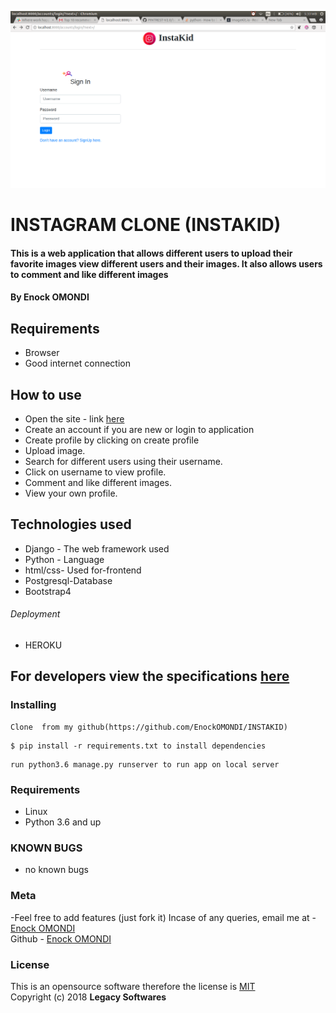 ![INSTAKID](instakid.png)
# INSTAGRAM CLONE (INSTAKID)
#### This is a web application that allows different users to upload their favorite images view different users and their images. It also allows users to comment and like different images

#### By ****Enock OMONDI****

## Requirements
* Browser
* Good internet connection

## How to use
* Open the site - link [here]()
* Create an account if you are new or login to application
* Create profile by clicking on create profile
* Upload image.
* Search for different users using their username.
* Click on username to view profile.
* Comment and like different images.
* View your own profile.

## Technologies used
* Django - The web framework used
* Python - Language
* html/css- Used for-frontend
* Postgresql-Database
* Bootstrap4

###### Deployment
* HEROKU

## For developers view the specifications [here](https://github.com/EnockOMONDI/INSTAKID/blob/master/requirments.txt)

### Installing
```
Clone  from my github(https://github.com/EnockOMONDI/INSTAKID)
```
```
$ pip install -r requirements.txt to install dependencies
```
```
run python3.6 manage.py runserver to run app on local server
```

### Requirements
* Linux
* Python 3.6 and up

### KNOWN BUGS
- no known bugs

### Meta
-Feel free to add features (just fork it)
Incase of any queries, email me at - [Enock OMONDI](djseanizellkenya@gmail.com)
<br>
Github - [Enock OMONDI](https://github.com/EnockOMONDI)

### License
This is an opensource software therefore the license is [MIT](https://choosealicense.com/licenses/mit/)
<br>
Copyright (c) 2018 **Legacy Softwares**
